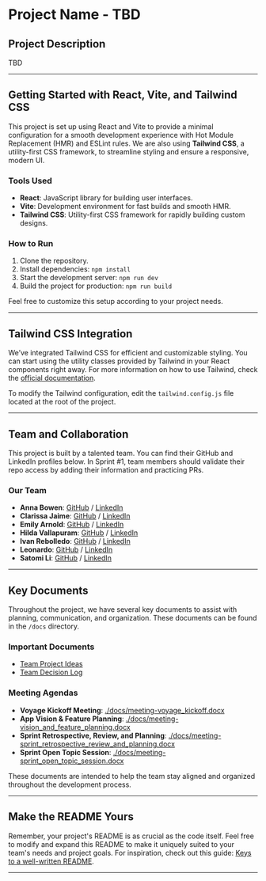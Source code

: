 # Project Name - TBD

## Project Description

TBD

---

## Getting Started with React, Vite, and Tailwind CSS

This project is set up using React and Vite to provide a minimal configuration for a smooth development experience with Hot Module Replacement (HMR) and ESLint rules. We are also using **Tailwind CSS**, a utility-first CSS framework, to streamline styling and ensure a responsive, modern UI.

### Tools Used

- **React**: JavaScript library for building user interfaces.
- **Vite**: Development environment for fast builds and smooth HMR.
- **Tailwind CSS**: Utility-first CSS framework for rapidly building custom designs.

### How to Run

1. Clone the repository.
2. Install dependencies: `npm install`
3. Start the development server: `npm run dev`
4. Build the project for production: `npm run build`

Feel free to customize this setup according to your project needs.

---

## Tailwind CSS Integration

We’ve integrated Tailwind CSS for efficient and customizable styling. You can start using the utility classes provided by Tailwind in your React components right away. For more information on how to use Tailwind, check the [official documentation](https://tailwindcss.com/docs).

To modify the Tailwind configuration, edit the `tailwind.config.js` file located at the root of the project.

---

## Team and Collaboration

This project is built by a talented team. You can find their GitHub and LinkedIn profiles below. In Sprint #1, team members should validate their repo access by adding their information and practicing PRs.

### Our Team

- **Anna Bowen**: [GitHub](https://github.com/bowenanna) / [LinkedIn](https://www.linkedin.com/in/realannabowen)
- **Clarissa Jaime**: [GitHub](https://github.com/clarissajaime) / [LinkedIn](https://linkedin.com/in/clarissajaime)
- **Emily Arnold**: [GitHub](https://github.com/elta79) / [LinkedIn](www.linkedin.com/in/elta7679)
- **Hilda Vallapuram**: [GitHub](https://github.com/Hilda0205) / [LinkedIn](https://www.linkedin.com/in/hildavallapuram/)
- **Ivan Rebolledo**: [GitHub](https://github.com/ivannissimrch) / [LinkedIn](https://www.linkedin.com/in/ivan-rebolledo-012b17244/)
- **Leonardo**: [GitHub](https://github.com/Leonardostdesign) / [LinkedIn](https://www.linkedin.com/in/leonardostdesign/)
- **Satomi Li**: [GitHub](https://github.com/Satomili) / [LinkedIn](https://www.linkedin.com/in/satomili/)

---

## Key Documents

Throughout the project, we have several key documents to assist with planning, communication, and organization. These documents can be found in the `/docs` directory.

### Important Documents

- [Team Project Ideas](./docs/team_project_ideas.md)
- [Team Decision Log](./docs/team_decision_log.md)

### Meeting Agendas

- **Voyage Kickoff Meeting**: [./docs/meeting-voyage_kickoff.docx](./docs/meeting-voyage_kickoff.docx)
- **App Vision & Feature Planning**: [./docs/meeting-vision_and_feature_planning.docx](./docs/meeting-vision_and_feature_planning.docx)
- **Sprint Retrospective, Review, and Planning**: [./docs/meeting-sprint_retrospective_review_and_planning.docx](./docs/meeting-sprint_retrospective_review_and_planning.docx)
- **Sprint Open Topic Session**: [./docs/meeting-sprint_open_topic_session.docx](./docs/meeting-sprint_open_topic_session.docx)

These documents are intended to help the team stay aligned and organized throughout the development process.

---

## Make the README Yours

Remember, your project's README is as crucial as the code itself. Feel free to modify and expand this README to make it uniquely suited to your team's needs and project goals. For inspiration, check out this guide: [Keys to a well-written README](https://tinyurl.com/yk3wubft).

---